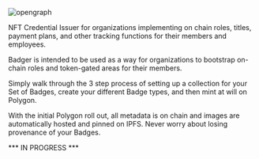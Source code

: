 ![opengraph](https://user-images.githubusercontent.com/33527785/181653044-e74b11e2-ad4d-4302-9919-410e5e72cf35.png)

NFT Credential Issuer for organizations implementing on chain roles, titles, payment plans, and other tracking functions for their members and employees.

Badger is intended to be used as a way for organizations to bootstrap on-chain roles and token-gated areas for their members.

Simply walk through the 3 step process of setting up a collection for your Set of Badges, create your different Badge types, and then mint at will on Polygon.

With the initial Polygon roll out, all metadata is on chain and images are automatically hosted and pinned on IPFS. Never worry about losing provenance of your Badges.

*** IN PROGRESS ***
